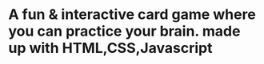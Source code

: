 # A fun & interactive card game where you can practice your brain. made up with HTML,CSS,Javascript
